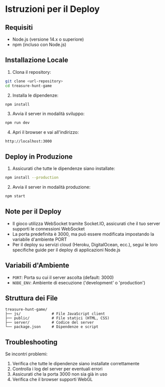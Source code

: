 # Istruzioni per il Deploy

## Requisiti
- Node.js (versione 14.x o superiore)
- npm (incluso con Node.js)

## Installazione Locale

1. Clona il repository:
```bash
git clone <url-repository>
cd treasure-hunt-game
```

2. Installa le dipendenze:
```bash
npm install
```

3. Avvia il server in modalità sviluppo:
```bash
npm run dev
```

4. Apri il browser e vai all'indirizzo:
```
http://localhost:3000
```

## Deploy in Produzione

1. Assicurati che tutte le dipendenze siano installate:
```bash
npm install --production
```

2. Avvia il server in modalità produzione:
```bash
npm start
```

## Note per il Deploy

- Il gioco utilizza WebSocket tramite Socket.IO, assicurati che il tuo server supporti le connessioni WebSocket
- La porta predefinita è 3000, ma può essere modificata impostando la variabile d'ambiente PORT
- Per il deploy su servizi cloud (Heroku, DigitalOcean, ecc.), segui le loro specifiche guide per il deploy di applicazioni Node.js

## Variabili d'Ambiente

- `PORT`: Porta su cui il server ascolta (default: 3000)
- `NODE_ENV`: Ambiente di esecuzione ('development' o 'production')

## Struttura dei File

```
treasure-hunt-game/
├── js/              # File JavaScript client
├── public/          # File statici (HTML, CSS)
├── server/          # Codice del server
└── package.json     # Dipendenze e script
```

## Troubleshooting

Se incontri problemi:

1. Verifica che tutte le dipendenze siano installate correttamente
2. Controlla i log del server per eventuali errori
3. Assicurati che la porta 3000 non sia già in uso
4. Verifica che il browser supporti WebGL 